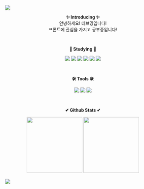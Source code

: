 <img src="https://capsule-render.vercel.app/api?type=waving&color=gradient&customColorList=15&height=200&section=header&text=Welcome&fontSize=90" />

<br>

<p align="center">
    <strong>✨ Introducing ✨</strong><br>
    안녕하세요! 데브밍입니다!<br>
    프론트에 관심을 가지고 공부중입니다!<br>
</p>

<br>

<p align="center">
    <strong>📝 Studying 📝</strong><br>
</p>

<p align="center" display="inline-block">
	<img src="https://img.shields.io/badge/HTML5-E34F26?style=flat&logo=HTML5&logoColor=white" />
	<img src="https://img.shields.io/badge/CSS3-1572B6?style=flat&logo=CSS3&logoColor=white" />
	<img src="https://img.shields.io/badge/javascript-F7DF1E?style=flat&logo=javascript&logoColor=white" />
	<img src="https://img.shields.io/badge/react-61DAFB?style=flat&logo=react&logoColor=white" />
	<img src="https://img.shields.io/badge/typescript-262627?style=flat&logo=typescript&logoColor=white" />
	<img src="https://img.shields.io/badge/next.js-000000?style=flat&logo=nextdotjs&logoColor=white" />
</p>

<br>
<p align="center">
    <strong>🛠 Tools 🛠</strong><br>
</p>

<p align="center" display="inline-block">
	<img src="https://img.shields.io/badge/visualstudiocode-007ACC?style=flat&logo=visualstudiocode&logoColor=white" />
	<img src="https://img.shields.io/badge/github-181717?style=flat&logo=github&logoColor=white" />
	<img src="https://img.shields.io/badge/notion-000000?style=flat&logo=notion&logoColor=white" />
</p>
<br>
<p align="center">
    <strong>✔ Github Stats ✔</strong><br>
</p>

<div align="center" display="inline-block">
    <img src="https://github-readme-stats.vercel.app/api/top-langs/?username=dev-vming&layout=compact" height="180em">
    <img src="https://github-readme-stats.vercel.app/api?username=dev-vming&show_icons=true" height="180em">
</div>
<br>

<img src='https://capsule-render.vercel.app/api?type=waving&color=gradient&customColorList=15&height=200&section=footer'/>
